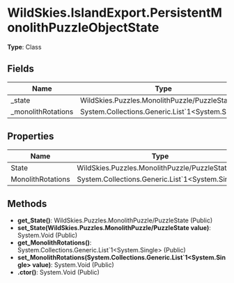 ﻿# WildSkies.IslandExport.PersistentMonolithPuzzleObjectState

**Type**: Class

## Fields

| Name | Type | Access |
|------|------|--------|
| _state | WildSkies.Puzzles.MonolithPuzzle/PuzzleState | Private |
| _monolithRotations | System.Collections.Generic.List`1<System.Single> | Private |

## Properties

| Name | Type | Access |
|------|------|--------|
| State | WildSkies.Puzzles.MonolithPuzzle/PuzzleState | Public |
| MonolithRotations | System.Collections.Generic.List`1<System.Single> | Public |

## Methods

- **get_State()**: WildSkies.Puzzles.MonolithPuzzle/PuzzleState (Public)
- **set_State(WildSkies.Puzzles.MonolithPuzzle/PuzzleState value)**: System.Void (Public)
- **get_MonolithRotations()**: System.Collections.Generic.List`1<System.Single> (Public)
- **set_MonolithRotations(System.Collections.Generic.List`1<System.Single> value)**: System.Void (Public)
- **.ctor()**: System.Void (Public)

